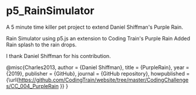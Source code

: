 # p5_RainSimulator

A 5 minute time killer pet project to extend Daniel Shiffman's Purple Rain.

Rain Simulator using p5.js an extension to Coding Train's Purple Rain
Added Rain splash to the rain drops.   

I thank Daniel Shiffman for his contribution.

@misc{Charles2013,
  author = {Daniel Shiffman},
  title = {PurpleRain},
  year = {2019},
  publisher = {GitHub},
  journal = {GitHub repository},
  howpublished = {\url{https://github.com/CodingTrain/website/tree/master/CodingChallenges/CC_004_PurpleRain
}}
}




